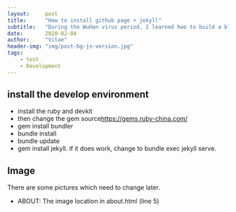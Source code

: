 ```yaml
---
layout:     post
title:      "How to install github page + jekyll"
subtitle:   "During the WuHan virus period, I learned hwo to build a blog and try to make it perfect."
date:       2020-02-04
author:     "Vitae"
header-img: "img/post-bg-js-version.jpg"
tags:
    - test
    - Development
---
```

## install the develop environment
- install the ruby and devkit
- then change the gem source<https://gems.ruby-china.com/>
- gem install bundler
- bundle install
- bundle update
- gem install jekyll. if it does work, change to bundle exec jekyll serve.
  
## Image
There are some pictures which need to change later.
- ABOUT: The image location in about.html (line 5)


